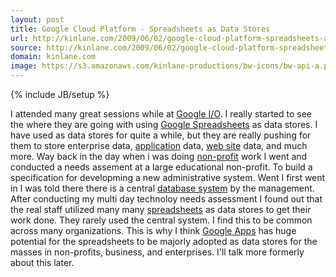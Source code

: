 ```yaml
---
layout: post
title: Google Cloud Platform - Spreadsheets as Data Stores
url: http://kinlane.com/2009/06/02/google-cloud-platform-spreadsheets-as-data-stores/
source: http://kinlane.com/2009/06/02/google-cloud-platform-spreadsheets-as-data-stores/
domain: kinlane.com
image: https://s3.amazonaws.com/kinlane-productions/bw-icons/bw-api-a.png
---
```

{% include JB/setup %}<p>
     I attended many great sessions while at <a class="zem_slink"
        title="Google I/O"
        rel="homepage"
        href="http://code.google.com/events/io/">Google I/O</a>. I really started to see the where they are going with using <a class="zem_slink"
        title="Google Docs"
        rel="homepage"
        href="http://docs.google.com/">Google Spreadsheets</a> as data stores. I have used as data stores for quite a while, but they are really pushing for them to store enterprise data, <a class="zem_slink"
        title="Application software"
        rel="wikipedia"
        href="http://en.wikipedia.org/wiki/Application_software">application</a> data, <a class="zem_slink"
        title="Website"
        rel="wikipedia"
        href="http://en.wikipedia.org/wiki/Website">web site</a> data, and much more. Way back in the day when i was doing <a class="zem_slink"
        title="Non-profit organization"
        rel="wikipedia"
        href="http://en.wikipedia.org/wiki/Non-profit_organization">non-profit</a> work I went and conducted a needs assement at a large educational non-profit. To build a specification for developming a new administrative system. Went I first went in I was told there there is a central <a class="zem_slink"
        title="Database system"
        rel="wikipedia"
        href="http://en.wikipedia.org/wiki/Database_system">database system</a> by the management. After conducting my multi day technoloy needs assessment I found out that the real staff utilized many many <a class="zem_slink"
        title="Spreadsheet"
        rel="wikipedia"
        href="http://en.wikipedia.org/wiki/Spreadsheet">spreadsheets</a> as data stores to get their work done. They rarely used the central system. I find this to be common across many organizations. This is why I think <a class="zem_slink"
        title="Google Apps"
        rel="homepage"
        href="http://www.google.com/a/">Google Apps</a> has huge potential for the spreadsheets to be majorly adopted as data stores for the masses in non-profits, business, and enterprises. I'll talk more formerly about this later.
</p>